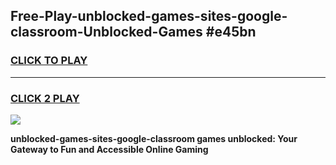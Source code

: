 
## Free-Play-unblocked-games-sites-google-classroom-Unblocked-Games #e45bn
<h3>
<a href="https://news.freeplayer.one?title=unblocked-games-sites-google-classroom&ref=8M">CLICK TO PLAY</a></h3>
<hr>

<h3>
<a href="https://news.freeplayer.one?title=unblocked-games-sites-google-classroom&ref=8M">CLICK 2 PLAY</a>
  
</h3>

<a href="https://news.freeplayer.one?title=unblocked-games-sites-google-classroom&ref=8M"><img src="https://clearcache.store/games.png"></a>


**unblocked-games-sites-google-classroom games unblocked: Your Gateway to Fun and Accessible Online Gaming**
